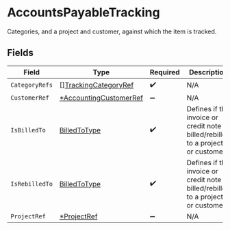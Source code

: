 # AccountsPayableTracking

Categories, and a project and customer, against which the item is tracked.


## Fields

| Field                                                                              | Type                                                                               | Required                                                                           | Description                                                                        |
| ---------------------------------------------------------------------------------- | ---------------------------------------------------------------------------------- | ---------------------------------------------------------------------------------- | ---------------------------------------------------------------------------------- |
| `CategoryRefs`                                                                     | [][TrackingCategoryRef](../../models/shared/trackingcategoryref.md)                | :heavy_check_mark:                                                                 | N/A                                                                                |
| `CustomerRef`                                                                      | [*AccountingCustomerRef](../../models/shared/accountingcustomerref.md)             | :heavy_minus_sign:                                                                 | N/A                                                                                |
| `IsBilledTo`                                                                       | [BilledToType](../../models/shared/billedtotype.md)                                | :heavy_check_mark:                                                                 | Defines if the invoice or credit note is billed/rebilled to a project or customer. |
| `IsRebilledTo`                                                                     | [BilledToType](../../models/shared/billedtotype.md)                                | :heavy_check_mark:                                                                 | Defines if the invoice or credit note is billed/rebilled to a project or customer. |
| `ProjectRef`                                                                       | [*ProjectRef](../../models/shared/projectref.md)                                   | :heavy_minus_sign:                                                                 | N/A                                                                                |